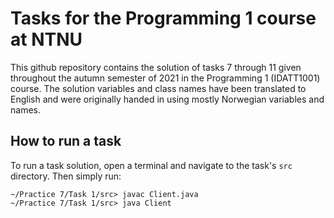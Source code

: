 # Tasks for the Programming 1 course at NTNU
This github repository contains the solution of tasks 7 through 11 given throughout the autumn semester
of 2021 in the Programming 1 (IDATT1001) course. The solution variables and class names have been 
translated to English and were originally handed in using mostly Norwegian variables and names.

## How to run a task
To run a task solution, open a terminal and navigate to the task's `src` directory. Then simply run: 
```
~/Practice 7/Task 1/src> javac Client.java
~/Practice 7/Task 1/src> java Client
```